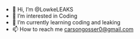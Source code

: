- 👋 Hi, I’m @LowkeLEAKS
- 👀 I’m interested in Coding
- 🌱 I’m currently learning coding and leaking
- 📫 How to reach me carsongosser0@gmail.com
